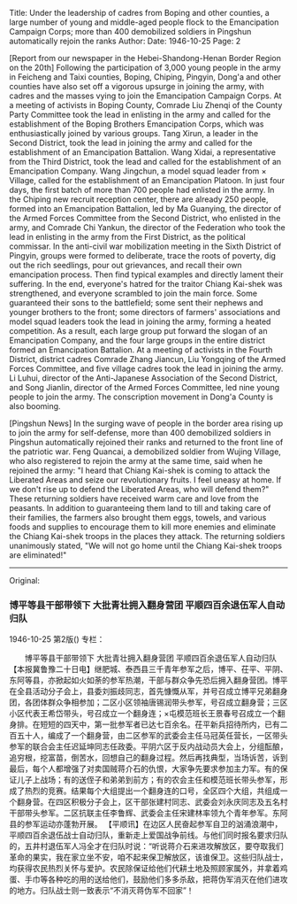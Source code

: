Title: Under the leadership of cadres from Boping and other counties, a large number of young and middle-aged people flock to the Emancipation Campaign Corps; more than 400 demobilized soldiers in Pingshun automatically rejoin the ranks
Author:
Date: 1946-10-25
Page: 2

[Report from our newspaper in the Hebei-Shandong-Henan Border Region on the 20th] Following the participation of 3,000 young people in the army in Feicheng and Taixi counties, Boping, Chiping, Pingyin, Dong'a and other counties have also set off a vigorous upsurge in joining the army, with cadres and the masses vying to join the Emancipation Campaign Corps. At a meeting of activists in Boping County, Comrade Liu Zhenqi of the County Party Committee took the lead in enlisting in the army and called for the establishment of the Boping Brothers Emancipation Corps, which was enthusiastically joined by various groups. Tang Xirun, a leader in the Second District, took the lead in joining the army and called for the establishment of an Emancipation Battalion. Wang Xidai, a representative from the Third District, took the lead and called for the establishment of an Emancipation Company. Wang Jingchun, a model squad leader from × Village, called for the establishment of an Emancipation Platoon. In just four days, the first batch of more than 700 people had enlisted in the army. In the Chiping new recruit reception center, there are already 250 people, formed into an Emancipation Battalion, led by Ma Guanying, the director of the Armed Forces Committee from the Second District, who enlisted in the army, and Comrade Chi Yankun, the director of the Federation who took the lead in enlisting in the army from the First District, as the political commissar. In the anti-civil war mobilization meeting in the Sixth District of Pingyin, groups were formed to deliberate, trace the roots of poverty, dig out the rich seedlings, pour out grievances, and recall their own emancipation process. Then find typical examples and directly lament their suffering. In the end, everyone's hatred for the traitor Chiang Kai-shek was strengthened, and everyone scrambled to join the main force. Some guaranteed their sons to the battlefield; some sent their nephews and younger brothers to the front; some directors of farmers' associations and model squad leaders took the lead in joining the army, forming a heated competition. As a result, each large group put forward the slogan of an Emancipation Company, and the four large groups in the entire district formed an Emancipation Battalion. At a meeting of activists in the Fourth District, district cadres Comrade Zhang Jiancun, Liu Yongqing of the Armed Forces Committee, and five village cadres took the lead in joining the army. Li Luhui, director of the Anti-Japanese Association of the Second District, and Song Jianlin, director of the Armed Forces Committee, led nine young people to join the army. The conscription movement in Dong'a County is also booming.

[Pingshun News] In the surging wave of people in the border area rising up to join the army for self-defense, more than 400 demobilized soldiers in Pingshun automatically rejoined their ranks and returned to the front line of the patriotic war. Feng Quancai, a demobilized soldier from Wujing Village, who also registered to rejoin the army at the same time, said when he rejoined the army: "I heard that Chiang Kai-shek is coming to attack the Liberated Areas and seize our revolutionary fruits. I feel uneasy at home. If we don't rise up to defend the Liberated Areas, who will defend them?" These returning soldiers have received warm care and love from the peasants. In addition to guaranteeing them land to till and taking care of their families, the farmers also brought them eggs, towels, and various foods and supplies to encourage them to kill more enemies and eliminate the Chiang Kai-shek troops in the places they attack. The returning soldiers unanimously stated, "We will not go home until the Chiang Kai-shek troops are eliminated!"



<hr /> 

Original: 


### 博平等县干部带领下  大批青壮拥入翻身营团  平顺四百余退伍军人自动归队

1946-10-25
第2版()
专栏：

　　博平等县干部带领下
    大批青壮拥入翻身营团
    平顺四百余退伍军人自动归队
    【本报冀鲁豫二十日电】继肥城、泰西县三千青年参军之后，博平、茌平、平阴、东阿等县，亦掀起如火如荼的参军热潮，干部与群众争先恐后拥入翻身营团。博平在全县活动分子会上，县委刘振歧同志，首先慷慨从军，并号召成立博平兄弟翻身团，各团体群众争相参加；二区小区领袖唐锡润带头参军，号召成立翻身营；三区小区代表王希岱带头，号召成立一个翻身连；×屯模范班长王景春号召成立一个翻身排。在短短的四天中，第一批参军者已达七百余名。茌平新兵招待所内，已有二百五十人，编成了一个翻身营，由二区参军的武委会主任马冠英任营长，一区带头参军的联合会主任迟延坤同志任政委。平阴六区于反内战动员大会上，分组酝酿，追穷根，挖富苗，倒苦水，回想自己的翻身过程。然后再找典型，当场诉苦，诉到最后，每个人都增强了对卖国贼蒋介石的仇恨，大家争先要求参加主力军。有的保证儿子上战场；有的送侄子和弟弟到前方；有的农会主任和模范班长带头参军，形成了热烈的竞赛。结果每个大组提出一个翻身连的口号，全区四个大组，共组成一个翻身营。在四区积极分子会上，区干部张建村同志、武委会刘永庆同志及五名村干部带头参军。二区抗联主任李鲁辉、武委会主任宋建林率领九个青年参军。东阿县的参军运动亦蓬勃开展。
    【平顺讯】在边区人民奋起参军自卫的汹涌浪潮中，平顺四百余退伍战士自动归队，重新走上爱国战争前线。与他们同时报名要求归队的，五井村退伍军人冯全才在归队时说：“听说蒋介石来进攻解放区，要夺取我们革命的果实，我在家立坐不安，咱不起来保卫解放区，该谁保卫。这些归队战士，均获得农民热烈关怀与爱护。农民除保证给他们代耕土地及照顾家属外，并拿着鸡蛋、手巾等各种吃的用的送给他们，鼓励他们多多杀敌，把蒋伪军消灭在他们进攻的地方。归队战士则一致表示“不消灭蒋伪军不回家”！
